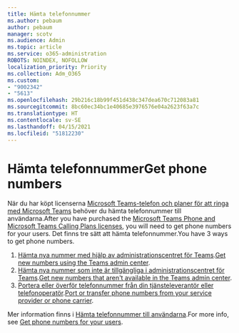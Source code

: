 ```yaml
---
title: Hämta telefonnummer
ms.author: pebaum
author: pebaum
manager: scotv
ms.audience: Admin
ms.topic: article
ms.service: o365-administration
ROBOTS: NOINDEX, NOFOLLOW
localization_priority: Priority
ms.collection: Adm_O365
ms.custom:
- "9002342"
- "5613"
ms.openlocfilehash: 29b216c18b99f451d438c347dea670c712083a81
ms.sourcegitcommit: 8bc60ec34bc1e40685e3976576e04a2623f63a7c
ms.translationtype: HT
ms.contentlocale: sv-SE
ms.lasthandoff: 04/15/2021
ms.locfileid: "51812230"
---
```

# <a name="get-phone-numbers"></a><span data-ttu-id="936a1-102">Hämta telefonnummer</span><span class="sxs-lookup"><span data-stu-id="936a1-102">Get phone numbers</span></span>

<span data-ttu-id="936a1-103">När du har köpt licenserna [Microsoft Teams-telefon och planer för att ringa med Microsoft Teams](https://docs.microsoft.com/MicrosoftTeams/setting-up-your-phone-system#step-2-buy-and-assign-phone-system-and-calling-plan-licenses) behöver du hämta telefonnummer till användarna.</span><span class="sxs-lookup"><span data-stu-id="936a1-103">After you have purchased the [Microsoft Teams Phone and Microsoft Teams Calling Plans licenses](https://docs.microsoft.com/MicrosoftTeams/setting-up-your-phone-system#step-2-buy-and-assign-phone-system-and-calling-plan-licenses), you will need to get phone numbers for your users.</span></span> <span data-ttu-id="936a1-104">Det finns tre sätt att hämta telefonnummer.</span><span class="sxs-lookup"><span data-stu-id="936a1-104">You have 3 ways to get phone numbers.</span></span>

1. <span data-ttu-id="936a1-105">[Hämta nya nummer med hjälp av administrationscentret för Teams](https://docs.microsoft.com/MicrosoftTeams/setting-up-your-phone-system#get-new-user-phone-numbers-using-the-teams-admin-center).</span><span class="sxs-lookup"><span data-stu-id="936a1-105">[Get new numbers using the Teams admin center](https://docs.microsoft.com/MicrosoftTeams/setting-up-your-phone-system#get-new-user-phone-numbers-using-the-teams-admin-center).</span></span>
2. <span data-ttu-id="936a1-106">[Hämta nya nummer som inte är tillgängliga i administrationscentret för Teams](https://docs.microsoft.com/MicrosoftTeams/setting-up-your-phone-system#get-new-numbers-that-arent-available-in-the-teams-admin-center).</span><span class="sxs-lookup"><span data-stu-id="936a1-106">[Get new numbers that aren't available in the Teams admin center](https://docs.microsoft.com/MicrosoftTeams/setting-up-your-phone-system#get-new-numbers-that-arent-available-in-the-teams-admin-center).</span></span>
3. <span data-ttu-id="936a1-107">[Portera eller överför telefonnummer från din tjänsteleverantör eller telefonoperatör](https://docs.microsoft.com/MicrosoftTeams/setting-up-your-phone-system#port-or-transfer-phone-numbers-from-your-service-provider-or-phone-carrier).</span><span class="sxs-lookup"><span data-stu-id="936a1-107">[Port or transfer phone numbers from your service provider or phone carrier](https://docs.microsoft.com/MicrosoftTeams/setting-up-your-phone-system#port-or-transfer-phone-numbers-from-your-service-provider-or-phone-carrier).</span></span>

<span data-ttu-id="936a1-108">Mer information finns i [Hämta telefonnummer till användarna](https://docs.microsoft.com/MicrosoftTeams/setting-up-your-phone-system#port-or-transfer-phone-numbers-from-your-service-provider-or-phone-carrier).</span><span class="sxs-lookup"><span data-stu-id="936a1-108">For more info, see [Get phone numbers for your users](https://docs.microsoft.com/MicrosoftTeams/setting-up-your-phone-system#port-or-transfer-phone-numbers-from-your-service-provider-or-phone-carrier).</span></span>
